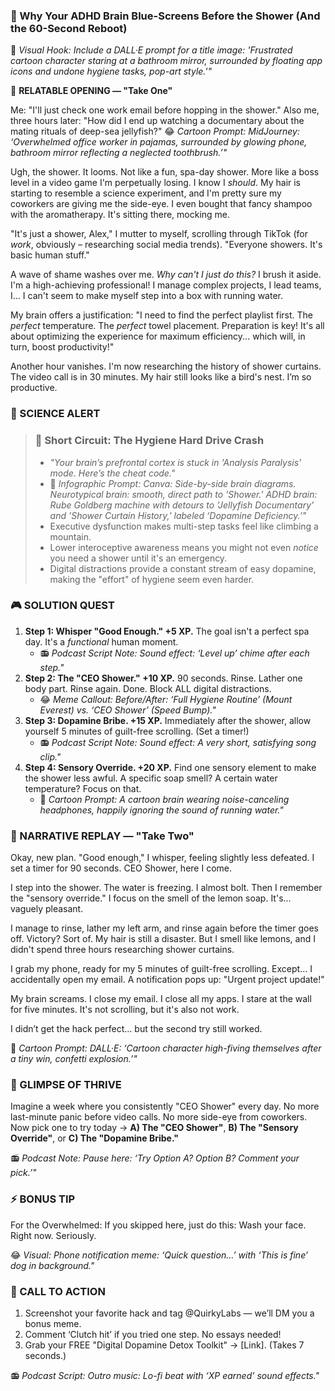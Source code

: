 ### **🚿 Why Your ADHD Brain Blue-Screens Before the Shower (And the 60-Second Reboot)**

🎨 *Visual Hook: Include a DALL·E prompt for a title image: 'Frustrated cartoon character staring at a bathroom mirror, surrounded by floating app icons and undone hygiene tasks, pop-art style.'"*

📖 **RELATABLE OPENING — "Take One"**

Me: "I'll just check one work email before hopping in the shower."
Also me, three hours later: "How did I end up watching a documentary about the mating rituals of deep-sea jellyfish?"
😂 *Cartoon Prompt: MidJourney: ‘Overwhelmed office worker in pajamas, surrounded by glowing phone, bathroom mirror reflecting a neglected toothbrush.’"*

Ugh, the shower. It looms. Not like a fun, spa-day shower. More like a boss level in a video game I'm perpetually losing. I know I *should*. My hair is starting to resemble a science experiment, and I'm pretty sure my coworkers are giving me the side-eye. I even bought that fancy shampoo with the aromatherapy. It's sitting there, mocking me.

"It's just a shower, Alex," I mutter to myself, scrolling through TikTok (for *work*, obviously – researching social media trends). "Everyone showers. It's basic human stuff."

A wave of shame washes over me. *Why can't I just do this?* I brush it aside. I'm a high-achieving professional! I manage complex projects, I lead teams, I... I can't seem to make myself step into a box with running water.

My brain offers a justification: "I need to find the perfect playlist first. The *perfect* temperature. The *perfect* towel placement. Preparation is key! It's all about optimizing the experience for maximum efficiency... which will, in turn, boost productivity!"

Another hour vanishes. I'm now researching the history of shower curtains. The video call is in 30 minutes. My hair still looks like a bird's nest. I’m so productive.

### 🔬 SCIENCE ALERT

> ### 🧠 Short Circuit: The Hygiene Hard Drive Crash
> - *"Your brain’s prefrontal cortex is stuck in 'Analysis Paralysis' mode. Here’s the cheat code."*
> - 🎨 *Infographic Prompt: Canva: Side-by-side brain diagrams. Neurotypical brain: smooth, direct path to 'Shower.' ADHD brain: Rube Goldberg machine with detours to 'Jellyfish Documentary' and 'Shower Curtain History,' labeled ‘Dopamine Deficiency.’"*
> - Executive dysfunction makes multi-step tasks feel like climbing a mountain.
> - Lower interoceptive awareness means you might not even *notice* you need a shower until it's an emergency.
> - Digital distractions provide a constant stream of easy dopamine, making the "effort" of hygiene seem even harder.

### 🎮 SOLUTION QUEST

1.  **Step 1: Whisper "Good Enough." +5 XP.** The goal isn't a perfect spa day. It's a *functional* human moment.
    *   📻 *Podcast Script Note: Sound effect: ‘Level up’ chime after each step."*
2.  **Step 2: The "CEO Shower." +10 XP.** 90 seconds. Rinse. Lather one body part. Rinse again. Done. Block ALL digital distractions.
    *   😂 *Meme Callout: Before/After: ‘Full Hygiene Routine’ (Mount Everest) vs. ‘CEO Shower’ (Speed Bump)."*
3.  **Step 3: Dopamine Bribe. +15 XP.** Immediately after the shower, allow yourself 5 minutes of guilt-free scrolling. (Set a timer!)
    *   📻 *Podcast Script Note: Sound effect: A very short, satisfying song clip."*
4.  **Step 4: Sensory Override. +20 XP.** Find one sensory element to make the shower less awful. A specific soap smell? A certain water temperature? Focus on that.
    *   🎨 *Cartoon Prompt: A cartoon brain wearing noise-canceling headphones, happily ignoring the sound of running water."*

### 🔄 NARRATIVE REPLAY — "Take Two"

Okay, new plan. "Good enough," I whisper, feeling slightly less defeated. I set a timer for 90 seconds. CEO Shower, here I come.

I step into the shower. The water is freezing. I almost bolt. Then I remember the "sensory override." I focus on the smell of the lemon soap. It's... vaguely pleasant.

I manage to rinse, lather my left arm, and rinse again before the timer goes off. Victory? Sort of. My hair is still a disaster. But I smell like lemons, and I didn't spend three hours researching shower curtains.

I grab my phone, ready for my 5 minutes of guilt-free scrolling. Except... I accidentally open my email. A notification pops up: "Urgent project update!"

My brain screams. I close my email. I close all my apps. I stare at the wall for five minutes. It's not scrolling, but it's also not work.

I didn’t get the hack perfect… but the second try still worked.

🎨 *Cartoon Prompt: DALL·E: ‘Cartoon character high-fiving themselves after a tiny win, confetti explosion.’"*

### 🌟 GLIMPSE OF THRIVE

Imagine a week where you consistently "CEO Shower" every day. No more last-minute panic before video calls. No more side-eye from coworkers. Now pick one to try today → **A) The "CEO Shower"**, **B) The "Sensory Override"**, or **C) The "Dopamine Bribe."**

📻 *Podcast Note: Pause here: ‘Try Option A? Option B? Comment your pick.’"*

### ⚡ BONUS TIP

For the Overwhelmed: If you skipped here, just do this: Wash your face. Right now. Seriously.

😂 *Visual: Phone notification meme: ‘Quick question…’ with ‘This is fine’ dog in background."*

### 📢 CALL TO ACTION

1.  Screenshot your favorite hack and tag @QuirkyLabs — we’ll DM you a bonus meme.
2.  Comment ‘Clutch hit’ if you tried one step. No essays needed!
3.  Grab your FREE "Digital Dopamine Detox Toolkit" → \[Link]. (Takes 7 seconds.)

📻 *Podcast Script: Outro music: Lo-fi beat with ‘XP earned’ sound effects."*